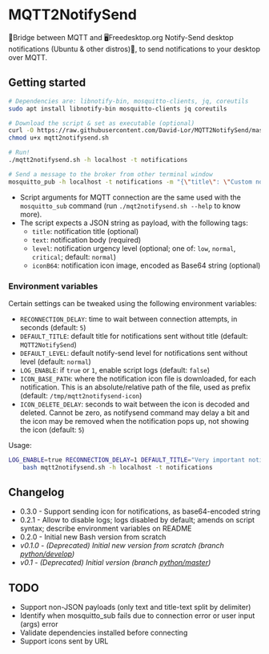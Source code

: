 # MQTT2NotifySend

🌉Bridge between MQTT and 🖥️Freedesktop.org Notify-Send desktop notifications (Ubuntu &amp; other distros)🐧, to send notifications to your desktop over MQTT.

## Getting started

```bash
# Dependencies are: libnotify-bin, mosquitto-clients, jq, coreutils
sudo apt install libnotify-bin mosquitto-clients jq coreutils

# Download the script & set as executable (optional)
curl -O https://raw.githubusercontent.com/David-Lor/MQTT2NotifySend/master/mqtt2notifysend.sh
chmod u+x mqtt2notifysend.sh

# Run!
./mqtt2notifysend.sh -h localhost -t notifications

# Send a message to the broker from other terminal window
mosquitto_pub -h localhost -t notifications -m "{\"title\": \"Custom notification\", \"text\": \"Hello world\"}"
```

- Script arguments for MQTT connection are the same used with the `mosquitto_sub` command (run `./mqt2notifysend.sh --help` to know more).
- The script expects a JSON string as payload, with the following tags:
    - `title`: notification title (optional)
    - `text`: notification body (required)
    - `level`: notification urgency level (optional; one of: `low`, `normal`, `critical`; default: `normal`)
    - `iconB64`: notification icon image, encoded as Base64 string (optional)

### Environment variables

Certain settings can be tweaked using the following environment variables:

- `RECONNECTION_DELAY`: time to wait between connection attempts, in seconds (default: `5`)
- `DEFAULT_TITLE`: default title for notifications sent without title (default: `MQTT2NotifySend`)
- `DEFAULT_LEVEL`: default notify-send level for notifications sent without level (default: `normal`)
- `LOG_ENABLE`: if `true` or `1`, enable script logs (default: `false`)
- `ICON_BASE_PATH`: where the notification icon file is downloaded, for each notification. This is an absolute/relative path of the file, used as prefix (default: `/tmp/mqtt2notifysend-icon`)
- `ICON_DELETE_DELAY`: seconds to wait between the icon is decoded and deleted. Cannot be zero, as notifysend command may delay a bit and the icon may be removed when the notification pops up, not showing the icon (default: `5`)

Usage:

```bash
LOG_ENABLE=true RECONNECTION_DELAY=1 DEFAULT_TITLE="Very important notification" DEFAULT_LEVEL=critical \
    bash mqtt2notifysend.sh -h localhost -t notifications
```

## Changelog

- 0.3.0 - Support sending icon for notifications, as base64-encoded string
- 0.2.1 - Allow to disable logs; logs disabled by default; amends on script syntax; describe environment variables on README
- 0.2.0 - Initial new Bash version from scratch
- _v0.1.0 - (Deprecated) Initial new version from scratch (branch [python/develop](https://github.com/David-Lor/MQTT2NotifySend/tree/python/develop))_
- _v0.1 - (Deprecated) Initial version (branch [python/master](https://github.com/David-Lor/MQTT2NotifySend/tree/python/master))_

## TODO

- Support non-JSON payloads (only text and title-text split by delimiter)
- Identify when mosquitto_sub fails due to connection error or user input (args) error
- Validate dependencies installed before connecting
- Support icons sent by URL
